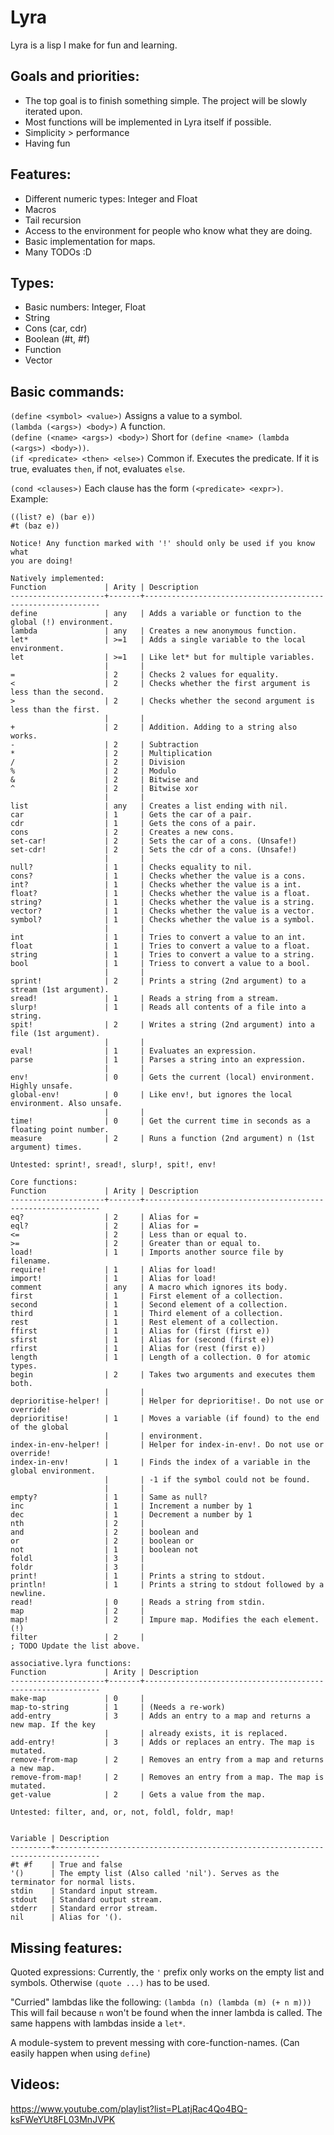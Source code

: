 # Lyra

Lyra is a lisp I make for fun and learning.

## Goals and priorities:

- The top goal is to finish something simple. The project will be slowly iterated upon.  
- Most functions will be implemented in Lyra itself if possible.  
- Simplicity > performance  
- Having fun

## Features:

- Different numeric types: Integer and Float  
- Macros  
- Tail recursion  
- Access to the environment for people who know what they are doing.  
- Basic implementation for maps.  
- Many TODOs :D

## Types:

- Basic numbers: Integer, Float  
- String  
- Cons (car, cdr)  
- Boolean (#t, #f)  
- Function  
- Vector   

## Basic commands:

`(define <symbol> <value>)` Assigns a value to a symbol.  
`(lambda (<args>) <body>)` A function.  
`(define (<name> <args>) <body>)` Short for `(define <name> (lambda (<args>) <body>))`.  
`(if <predicate> <then> <else>)` Common if. Executes the predicate. If it is true, evaluates `then`, if not, evaluates `else`.  

`(cond <clauses>)` Each clause has the form `(<predicate> <expr>)`.  
Example:
```(cond ((vector? e) (foo e)) 
((list? e) (bar e)) 
#t (baz e))
```  

```
Notice! Any function marked with '!' should only be used if you know what
you are doing!

Natively implemented:
Function             | Arity | Description
---------------------+-------+------------------------------------------------------------
define               | any   | Adds a variable or function to the global (!) environment.
lambda               | any   | Creates a new anonymous function.
let*                 | >=1   | Adds a single variable to the local environment.
let                  | >=1   | Like let* but for multiple variables.
                     |       | 
=                    | 2     | Checks 2 values for equality.
<                    | 2     | Checks whether the first argument is less than the second.
>                    | 2     | Checks whether the second argument is less than the first.
                     |       | 
+                    | 2     | Addition. Adding to a string also works.
-                    | 2     | Subtraction
*                    | 2     | Multiplication
/                    | 2     | Division
%                    | 2     | Modulo
&                    | 2     | Bitwise and
^                    | 2     | Bitwise xor
                     |       | 
list                 | any   | Creates a list ending with nil.
car                  | 1     | Gets the car of a pair.
cdr                  | 1     | Gets the cons of a pair.
cons                 | 2     | Creates a new cons.
set-car!             | 2     | Sets the car of a cons. (Unsafe!)
set-cdr!             | 2     | Sets the cdr of a cons. (Unsafe!)
                     |       | 
null?                | 1     | Checks equality to nil.
cons?                | 1     | Checks whether the value is a cons.
int?                 | 1     | Checks whether the value is a int.
float?               | 1     | Checks whether the value is a float.
string?              | 1     | Checks whether the value is a string.
vector?              | 1     | Checks whether the value is a vector.
symbol?              | 1     | Checks whether the value is a symbol.
                     |       | 
int                  | 1     | Tries to convert a value to an int.
float                | 1     | Tries to convert a value to a float.
string               | 1     | Tries to convert a value to a string.
bool                 | 1     | Triess to convert a value to a bool.
                     |       | 
sprint!              | 2     | Prints a string (2nd argument) to a stream (1st argument).
sread!               | 1     | Reads a string from a stream.
slurp!               | 1     | Reads all contents of a file into a string.
spit!                | 2     | Writes a string (2nd argument) into a file (1st argument).
                     |       | 
eval!                | 1     | Evaluates an expression.
parse                | 1     | Parses a string into an expression.
                     |       | 
env!                 | 0     | Gets the current (local) environment. Highly unsafe.
global-env!          | 0     | Like env!, but ignores the local environment. Also unsafe.
                     |       | 
time!                | 0     | Get the current time in seconds as a floating point number.
measure              | 2     | Runs a function (2nd argument) n (1st argument) times.

Untested: sprint!, sread!, slurp!, spit!, env!

Core functions:
Function             | Arity | Description
---------------------+-------+------------------------------------------------------------
eq?                  | 2     | Alias for =
eql?                 | 2     | Alias for =
<=                   | 2     | Less than or equal to.
>=                   | 2     | Greater than or equal to.
load!                | 1     | Imports another source file by filename.
require!             | 1     | Alias for load!
import!              | 1     | Alias for load!
comment              | any   | A macro which ignores its body.
first                | 1     | First element of a collection.
second               | 1     | Second element of a collection.
third                | 1     | Third element of a collection.
rest                 | 1     | Rest element of a collection.
ffirst               | 1     | Alias for (first (first e))
sfirst               | 1     | Alias for (second (first e))
rfirst               | 1     | Alias for (rest (first e))
length               | 1     | Length of a collection. 0 for atomic types.
begin                | 2     | Takes two arguments and executes them both.
                     |       | 
deprioritise-helper! |       | Helper for deprioritise!. Do not use or override!
deprioritise!        | 1     | Moves a variable (if found) to the end of the global
                     |       | environment.
index-in-env-helper! |       | Helper for index-in-env!. Do not use or override!
index-in-env!        | 1     | Finds the index of a variable in the global environment.
                     |       | -1 if the symbol could not be found.
                     |       | 
empty?               | 1     | Same as null?
inc                  | 1     | Increment a number by 1
dec                  | 1     | Decrement a number by 1
nth                  | 2     | 
and                  | 2     | boolean and
or                   | 2     | boolean or
not                  | 1     | boolean not
foldl                | 3     |
foldr                | 3     |
print!               | 1     | Prints a string to stdout.
println!             | 1     | Prints a string to stdout followed by a newline.
read!                | 0     | Reads a string from stdin.
map                  | 2     | 
map!                 | 2     | Impure map. Modifies the each element. (!)
filter               | 2     | 
; TODO Update the list above.

associative.lyra functions:
Function             | Arity | Description
---------------------+-------+------------------------------------------------------------
make-map             | 0     | 
map-to-string        | 1     | (Needs a re-work)
add-entry            | 3     | Adds an entry to a map and returns a new map. If the key 
                     |       | already exists, it is replaced.
add-entry!           | 3     | Adds or replaces an entry. The map is mutated.
remove-from-map      | 2     | Removes an entry from a map and returns a new map.
remove-from-map!     | 2     | Removes an entry from a map. The map is mutated.
get-value            | 2     | Gets a value from the map.

Untested: filter, and, or, not, foldl, foldr, map!


Variable | Description
---------+--------------------------------------------------------------------------------
#t #f    | True and false
'()      | The empty list (Also called 'nil'). Serves as the terminator for normal lists.
stdin    | Standard input stream.
stdout   | Standard output stream.
stderr   | Standard error stream.
nil      | Alias for '().
```

## Missing features:

Quoted expressions: Currently, the `'` prefix only works on the empty list and symbols. Otherwise `(quote ...)` has to be used.  

"Curried" lambdas like the following: `(lambda (n) (lambda (m) (+ n m)))`  
This will fail because `n` won't be found when the inner lambda is called. The same happens with lambdas inside a `let*`.  

A module-system to prevent messing with core-function-names. (Can easily happen when using `define`)  

## Videos:

https://www.youtube.com/playlist?list=PLatjRac4Qo4BQ-ksFWeYUt8FL03MnJVPK


